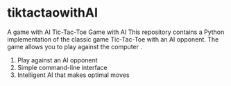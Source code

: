 # tiktactaowithAI
A game with AI
Tic-Tac-Toe Game with AI
This repository contains a 
Python implementation of the classic game Tic-Tac-Toe
with an AI opponent. 
The game allows you to play against the computer .
1) Play against an AI opponent
2) Simple command-line interface
3) Intelligent AI that makes optimal moves
